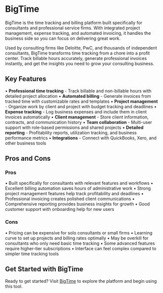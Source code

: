 # BigTime

BigTime is the time tracking and billing platform built specifically for consultants and professional service firms. With integrated project management, expense tracking, and automated invoicing, it handles the business side so you can focus on delivering great work.

Used by consulting firms like Deloitte, PwC, and thousands of independent consultants, BigTime transforms time tracking from a chore into a profit center. Track billable hours accurately, generate professional invoices instantly, and get the insights you need to grow your consulting business.

## Key Features

• **Professional time tracking** - Track billable and non-billable hours with detailed project allocation
• **Automated billing** - Generate invoices from tracked time with customizable rates and templates
• **Project management** - Organize work by client and project with budget tracking and deadlines
• **Expense tracking** - Log business expenses and include them in client invoices automatically
• **Client management** - Store client information, contracts, and communication history
• **Team collaboration** - Multi-user support with role-based permissions and shared projects
• **Detailed reporting** - Profitability reports, utilization tracking, and business performance metrics
• **Integrations** - Connect with QuickBooks, Xero, and other business tools

## Pros and Cons

### Pros
• Built specifically for consultants with relevant features and workflows
• Excellent billing automation saves hours of administrative work
• Strong project management features help track profitability and deadlines
• Professional invoicing creates polished client communications
• Comprehensive reporting provides business insights for growth
• Good customer support with onboarding help for new users

### Cons
• Pricing can be expensive for solo consultants or small firms
• Learning curve to set up projects and billing rates optimally
• May be overkill for consultants who only need basic time tracking
• Some advanced features require higher-tier subscriptions
• Interface can feel complex compared to simpler time tracking tools

## Get Started with BigTime

Ready to get started? Visit [BigTime](https://www.bigtime.net) to explore the platform and begin using this tool.
